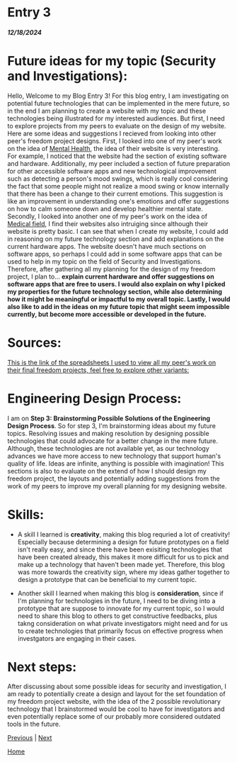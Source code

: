 # Entry 3
##### 12/18/2024

# Future ideas for my topic (Security and Investigations):
Hello, Welcome to my Blog Entry 3! For this blog entry, I am investigating on potential future technologies that can be implemented in the mere future, so in the end I am planning to create a website with my topic and these technologies being illustrated for my interested audiences. But first, I need to explore projects from my peers to evaluate on the design of my website. Here are some ideas and suggestions I recieved from looking into other peer's freedom project designs. First, I looked into one of my peer's work on the idea of [Mental Health](https://kosall5220.github.io/sep10-freedom-project/), the idea of their website is very interesting. For example, I noticed that the website had the section of existing software and hardware. Additionally, my peer included a section of future preparation for other accessible software apps and new technological improvement such as detecting a person's mood swings, which is really cool considering the fact that some people might not realize a mood swing or know internally that there has been a change to their current emotions. This suggestion is like an improvement in understanding one's emotions and offer suggestions on how to calm someone down and develop healthier mental state. Secondly, I looked into another one of my peer's work on the idea of [Medical field](https://fatjond0413.github.io/sep10-freedom-project/), I find their websites also intruiging since although their website is pretty basic. I can see that when I create my website, I could add in reasoning on my future technology section and add explanations on the current hardware apps. The website doesn't have much sections on software apps, so perhaps I could add in some software apps that can be used to help in my topic on the field of Security and Investigations. Therefore, after gathering all my planning for the design of my freedom project, I plan to... **explain current hardware and offer suggestions on software apps that are free to users. I would also explain on why I picked my properties for the future technology section, while also determining how it might be meaningful or impactful to my overall topic. Lastly, I would also like to add in the ideas on my future topic that might seem impossible currently, but become more accessible or developed in the future.**

# Sources:
[This is the link of the spreadsheets I used to view all my peer's work on their final freedom projects, feel free to explore other variants:](https://docs.google.com/spreadsheets/u/0/d/1A9c3MeOK8fK8ylRY06DXC-QLbdJjKKj4lvDp-UHlbHU/htmlview?pli=1#gid=0)

# Engineering Design Process:
I am on **Step 3: Brainstorming Possible Solutions of the Engineering Design Process**. So for step 3, I'm brainstorming ideas about my future topics. Resolving issues and making resolution by designing possible technologies that could advocate for a better change in the mere future. Although, these technologies are not available yet, as our technology advances we have more access to new technology that support human's quality of life. Ideas are infinite, anything is possible with imagination! This sections is also to evaluate on the extend of how I should design my freedom project, the layouts and potentially adding suggestions from the work of my peers to improve my overall planning for my designing website.

# Skills:
* A skill I learned is **creativity**, making this blog requried a lot of creativity! Especially because determining a design for future prototypes on a field isn't really easy, and since there have been exisiting technologies that have been created already, this makes it more difficult for us to pick and make up a technology that haven't been made yet. Therefore, this blog was more towards the creativity sign, where my ideas gather together to design a prototype that can be beneficial to my current topic.

* Another skill I learned when making this blog is **consideration**, since if I'm planning for technologies in the future, I need to be diving into a prototype that are suppose to innovate for my current topic, so I would need to share this blog to others to get constructive feedbacks, plus takng consideration on what private investigators might need and for us to create technologies that primarily focus on effective progress when investgators are engaging in their cases.

# Next steps:
After discussing about some possible ideas for security and investigation, I am ready to potentially create a design and layout for the set foundation of my freedom project website, with the idea of the 2 possible revolutionary technology that I brainstormed would be cool to have for investigators and even potentially replace some of our probably more considered outdated tools in the future. 


[Previous](entry02.md) | [Next](entry04.md)

[Home](../README.md)
